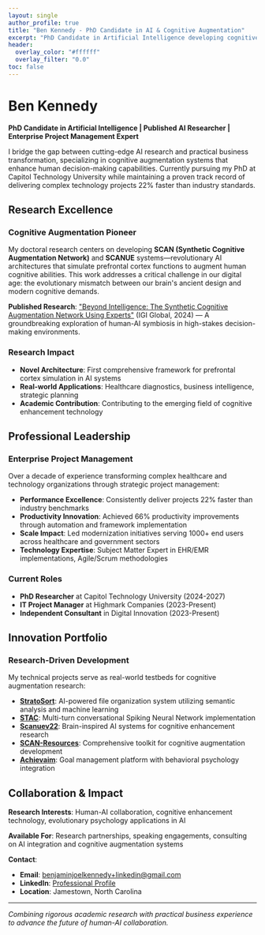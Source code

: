 ```yaml
---
layout: single
author_profile: true
title: "Ben Kennedy - PhD Candidate in AI & Cognitive Augmentation"
excerpt: "PhD Candidate in Artificial Intelligence developing cognitive augmentation systems. Published researcher and experienced project manager with 22% faster delivery rates."
header:
  overlay_color: "#ffffff"
  overlay_filter: "0.0"
toc: false
---
```


# Ben Kennedy
**PhD Candidate in Artificial Intelligence | Published AI Researcher | Enterprise Project Management Expert**

I bridge the gap between cutting-edge AI research and practical business transformation, specializing in cognitive augmentation systems that enhance human decision-making capabilities. Currently pursuing my PhD at Capitol Technology University while maintaining a proven track record of delivering complex technology projects 22% faster than industry standards.

## Research Excellence

### Cognitive Augmentation Pioneer
My doctoral research centers on developing **SCAN (Synthetic Cognitive Augmentation Network)** and **SCANUE** systems—revolutionary AI architectures that simulate prefrontal cortex functions to augment human cognitive abilities. This work addresses a critical challenge in our digital age: the evolutionary mismatch between our brain's ancient design and modern cognitive demands.

**Published Research**: ["Beyond Intelligence: The Synthetic Cognitive Augmentation Network Using Experts"](https://www.igi-global.com/chapter/beyond-intelligence/380428) (IGI Global, 2024) — A groundbreaking exploration of human-AI symbiosis in high-stakes decision-making environments.

### Research Impact
- **Novel Architecture**: First comprehensive framework for prefrontal cortex simulation in AI systems
- **Real-world Applications**: Healthcare diagnostics, business intelligence, strategic planning
- **Academic Contribution**: Contributing to the emerging field of cognitive enhancement technology

## Professional Leadership

### Enterprise Project Management
Over a decade of experience transforming complex healthcare and technology organizations through strategic project management:

- **Performance Excellence**: Consistently deliver projects 22% faster than industry benchmarks
- **Productivity Innovation**: Achieved 66% productivity improvements through automation and framework implementation
- **Scale Impact**: Led modernization initiatives serving 1000+ end users across healthcare and government sectors
- **Technology Expertise**: Subject Matter Expert in EHR/EMR implementations, Agile/Scrum methodologies

### Current Roles
- **PhD Researcher** at Capitol Technology University (2024-2027)
- **IT Project Manager** at Highmark Companies (2023-Present)
- **Independent Consultant** in Digital Innovation (2023-Present)

## Innovation Portfolio

### Research-Driven Development
My technical projects serve as real-world testbeds for cognitive augmentation research:

- **[StratoSort](https://github.com/levytate/StratoSort)**: AI-powered file organization system utilizing semantic analysis and machine learning
- **[STAC](https://github.com/iLevyTate/stac)**: Multi-turn conversational Spiking Neural Network implementation
- **[Scanuev22](https://github.com/iLevyTate/scanue-v22)**: Brain-inspired AI systems for cognitive enhancement research
- **[SCAN-Resources](https://github.com/iLevyTate/SCAN-Resources)**: Comprehensive toolkit for cognitive augmentation development
- **[Achievaim](https://github.com/levytate/Achievaim)**: Goal management platform with behavioral psychology integration

## Collaboration & Impact

**Research Interests**: Human-AI collaboration, cognitive enhancement technology, evolutionary psychology applications in AI

**Available For**: Research partnerships, speaking engagements, consulting on AI integration and cognitive augmentation systems

**Contact**:
- **Email**: benjaminjoelkennedy+linkedin@gmail.com
- **LinkedIn**: [Professional Profile](https://www.linkedin.com/in/benjaminjoelkennedy)
- **Location**: Jamestown, North Carolina

---

*Combining rigorous academic research with practical business experience to advance the future of human-AI collaboration.*